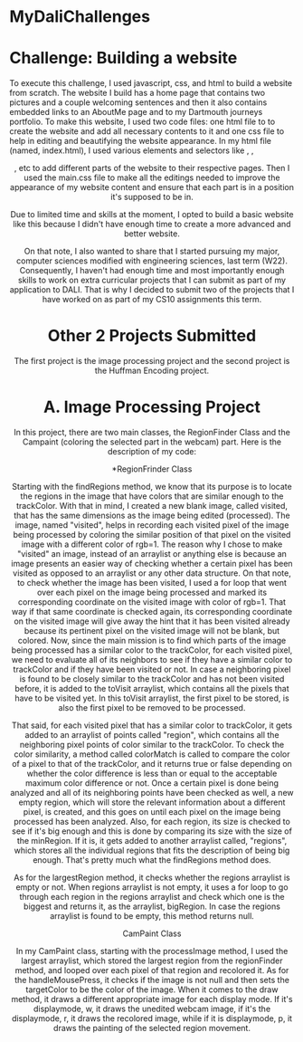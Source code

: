 # MyDaliChallenges


# Challenge: Building a website

To execute this challenge, I used javascript, css, and html to build a website from scratch. The website I build has a home page that contains two pictures and a couple welcoming sentences and then it also contains embedded links to an AboutMe page and to my Dartmouth journeys portfolio. To make this website, I used two code files: one html file to to create the website and add all necessary contents to it and one css file to help in editing and beautifying the website appearance. In my html file (named, index.html), I used various elements and selectors like <body>, <head>, <header>, etc to add different parts of the website to their respective pages. Then I used the main.css file to make all the editings needed to improve the appearance of my website content and ensure that each part is in a position it's supposed to be in.

  Due to limited time and skills at the moment, I opted to build a basic website like this because I didn't have enough time to create a more advanced and better website.
  
  On that note, I also wanted to share that I started pursuing my major, computer sciences modified with engineering sciences, last term (W22). Consequently, I haven't had enough time and most importantly enough skills to work on extra curricular projects that I can submit as part of my application to DALI. That is why I decided to submit two of the projects that I have worked on as part of my CS10 assignments this term. 
  
# Other 2 Projects Submitted
  
  The first project is the image processing project and the second project is the Huffman Encoding project.
  
  # A. Image Processing Project
  
  In this project, there are two main classes, the RegionFinder Class and the Campaint (coloring the selected part in the webcam) part. Here is the description of my code:
  
  *RegionFrinder Class
  
Starting with the findRegions method, we know that its purpose is to locate the regions in the image that have colors that are similar enough to the trackColor. With that in mind, I created a new blank image, called visited, that has the same dimensions as the image being edited (processed). The image, named "visited", helps in recording each visited pixel of the image being processed by coloring the similar position of that pixel on the visited image with a different color of rgb=1. The reason why I chose to make "visited" an image, instead of an arraylist or anything else is because an image presents an easier way of checking whether a certain pixel has been visited as opposed to an arraylist or any other data structure. On that note, to check whether the image has been visited, I used a for loop that went over each pixel on the image being processed and marked its corresponding coordinate on the visited image with color  of rgb=1. That way if that same coordinate is checked again, its corresponding coordinate on the visited image will give away the hint that it has been visited already because its pertinent pixel on the visited image will not be blank, but colored. Now, since the main mission is to find which parts of the image being processed has a similar color to the trackColor, for each visited pixel, we need to evaluate all of its neighbors to see if they have a similar color to trackColor and if they have been visited or not. In case a  neighboring pixel is found to be closely similar to the trackColor and has not been visited before, it is added to the toVisit arraylist, which contains all the pixels that have to be visited yet. In this toVisit arraylist, the first pixel to be stored, is also the first pixel to be removed to be processed.

That said, for each visited pixel that has a similar color to trackColor, it gets added to an arraylist of points called "region", which contains all the neighboring pixel points of color similar to the trackColor. To check the color similarity, a method called colorMatch is called to compare the color of a pixel to that of the trackColor, and it returns true or false depending on whether the color difference is less than or equal to the acceptable maximum color difference or not. Once a certain pixel is done being analyzed and all of its neighboring points have been checked as well, a new empty region, which will store the relevant information about a different pixel, is created, and this goes on until each pixel on the image being processed has been analyzed. Also, for each region, its size is checked to see if it's big enough and this is done by comparing its size with the size of the minRegion. If it is, it gets added to another arraylist called, "regions", which stores all the individual regions that fits the description of being big enough. That's pretty much what the findRegions method does.

As for the largestRegion method, it checks whether the regions arraylist is empty or not. When regions arraylist is not empty, it uses a for loop to go through each region in the regions arraylist and check which one is the biggest and returns it, as the arraylist, bigRegion. In case the regions arraylist is found to be empty, this method returns null.

CamPaint Class

In my CamPaint class, starting with the processImage method, I used the  largest arraylist, which stored the largest region from the regionFinder method, and looped over each pixel of that region and recolored it. As for the handleMousePress, it checks if the image is not null and then sets the targetColor to be the color of the image. When it comes to the draw method, it draws a different appropriate image for each display mode. If it's displaymode, w, it draws the unedited webcam image, if it's the displaymode, r, it draws the recolored image, while if it is displaymode, p, it draws the painting of the selected region movement. 
